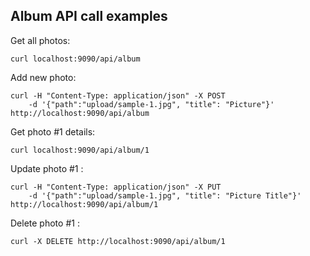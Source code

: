 Album API call examples
---------


Get all photos:

```
curl localhost:9090/api/album
```

Add new photo:
```
curl -H "Content-Type: application/json" -X POST
    -d '{"path":"upload/sample-1.jpg", "title": "Picture"}' http://localhost:9090/api/album
```

Get photo #1 details:
```
curl localhost:9090/api/album/1
```

Update photo #1 :
```
curl -H "Content-Type: application/json" -X PUT
    -d '{"path":"upload/sample-1.jpg", "title": "Picture Title"}' http://localhost:9090/api/album/1
```

Delete photo #1 :
```
curl -X DELETE http://localhost:9090/api/album/1
```